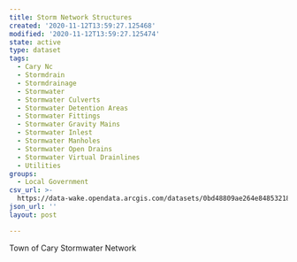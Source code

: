 ```yaml
---
title: Storm Network Structures
created: '2020-11-12T13:59:27.125468'
modified: '2020-11-12T13:59:27.125474'
state: active
type: dataset
tags:
  - Cary Nc
  - Stormdrain
  - Stormdrainage
  - Stormwater
  - Stormwater Culverts
  - Stormwater Detention Areas
  - Stormwater Fittings
  - Stormwater Gravity Mains
  - Stormwater Inlest
  - Stormwater Manholes
  - Stormwater Open Drains
  - Stormwater Virtual Drainlines
  - Utilities
groups:
  - Local Government
csv_url: >-
  https://data-wake.opendata.arcgis.com/datasets/0bd48809ae264e848532188b893df894_36.csv?outSR=%7B%22latestWkid%22%3A3857%2C%22wkid%22%3A102100%7D
json_url: ''
layout: post

---
```

Town of Cary Stormwater Network
